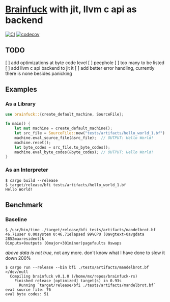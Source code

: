 # [Brainfuck](https://en.wikipedia.org/wiki/Brainfuck) with jit, llvm c api as backend

[![CI](https://github.com/mo-xiaoming/brainfuck/actions/workflows/build.yml/badge.svg)](https://github.com/mo-xiaoming/brainfuck/actions/workflows/build.yml)
[![codecov](https://codecov.io/gh/mo-xiaoming/brainfuck/branch/main/graph/badge.svg?token=04MMF2MJGH)](https://codecov.io/gh/mo-xiaoming/brainfuck)

## TODO

[ ] add optimizations at byte code level
  [ ] peephole
  [ ] too many to be listed
[ ] add llvm c api backend to jit it
[ ] add better error handling, currently there is none besides panicking

## Examples

### As a Library

```rust
use brainfuck::{create_default_machine, SourceFile};

fn main() {
    let mut machine = create_default_machine();
    let src_file = SourceFile::new("tests/artifacts/hello_world_1.bf").unwrap();
    machine.eval_source_file(&src_file);  // OUTPUT: Hello World!
    machine.reset();
    let byte_codes = src_file.to_byte_codes();
    machine.eval_byte_codes(&byte_codes); // OUTPUT: Hello World!
}
```

### As an Interpreter

```text
$ cargo build --release
$ target/release/bfi tests/artifacts/hello_world_1.bf
Hello World!
```

## Benchmark

### Baseline

```text
$ /usr/bin/time ./target/release/bfi tests/artifacts/mandelbrot.bf
46.71user 0.00system 0:46.71elapsed 99%CPU (0avgtext+0avgdata 2852maxresident)k
0inputs+0outputs (0major+301minor)pagefaults 0swaps
```

*above data is not true*, not any more. don't know what I have done to slow it down 200%

```test
$ cargo run --release --bin bfi ./tests/artifacts/mandelbrot.bf >/dev/null
  Compiling brainfuck v0.1.0 (/home/mx/repos/brainfuck-rs)
    Finished release [optimized] target(s) in 0.93s
      Running `target/release/bfi ./tests/artifacts/mandelbrot.bf`
eval source file: 76
eval byte codes: 51
```
